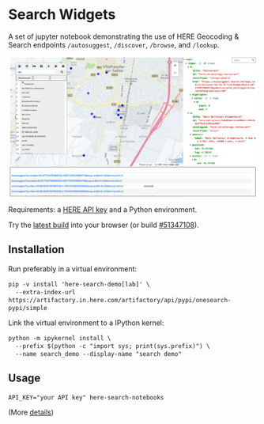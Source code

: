 # Search Widgets

A set of jupyter notebook demonstrating the use of HERE Geocoding & Search endpoints `/autosuggest`,  `/discover`, `/browse`, and `/lookup`.

![searching for restaurants](docs/screenshot.png)

Requirements: a [HERE API key][1] and a Python environment.

Try the [latest build](https://main.gitlab.in.here.com/olp/onesearch/playground/decitre/search-notebook-ext/-/jobs/artifacts/master/browse?job=pages)
into your browser (or build [#51347108](https://olp.pages.gitlab.in.here.com/-/onesearch/playground/decitre/search-notebook-ext/-/jobs/51347108/artifacts/public/lab?path=demo.ipynb)).

## Installation

Run preferably in a virtual environment:

   ```
   pip -v install 'here-search-demo[lab]' \
     --extra-index-url https://artifactory.in.here.com/artifactory/api/pypi/onesearch-pypi/simple
   ```

Link the virtual environment to a IPython kernel:

   ```
   python -m ipykernel install \
     --prefix $(python -c "import sys; print(sys.prefix)") \
     --name search_demo --display-name "search demo"
   ```

## Usage

   ```
   API_KEY="your API key" here-search-notebooks
   ```
   
(More [details][2])

[1]: https://developer.here.com/documentation/geocoding-search-api/dev_guide/topics/quick-start-dhc.html#get-an-api-key
[2]: docs/developers.md#setup-a-notebook-python-environment